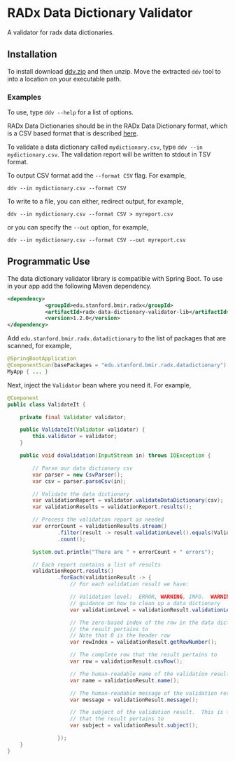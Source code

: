 # RADx Data Dictionary Validator

A validator for radx data dictionaries.

## Installation 

To install download [ddv.zip](https://github.com/bmir-radx/radx-data-dictionary-validator/releases/download/v1.3.4/ddv.zip) and then unzip.  Move the extracted `ddv` tool to into a location on your executable path.  

### Examples

To use, type `ddv --help` for a list of options.

RADx Data Dictionaries should be in the RADx Data Dictionary format, which is a CSV based format that is described [here](https://github.com/bmir-radx/radx-data-dictionary-specification/blob/main/radx-data-dictionary-specification.md).  

To validate a data dictionary called `mydictionary.csv`, type `ddv --in mydictionary.csv`.  The validation report will be written to stdout in TSV format.

To output CSV format add the `--format CSV` flag.  For example,

`ddv --in mydictionary.csv --format CSV`

To write to a file, you can either, redirect output, for example,

`ddv --in mydictionary.csv --format CSV > myreport.csv`

or you can specify the `--out` option, for example,

`ddv --in mydictionary.csv --format CSV --out myreport.csv`

## Programmatic Use

The data dictionary validator library is compatible with Spring Boot. To use in your app add the following Maven dependency.

```xml
<dependency>
            <groupId>edu.stanford.bmir.radx</groupId>
            <artifactId>radx-data-dictionary-validator-lib</artifactId>
            <version>1.2.0</version>
</dependency>
```

Add `edu.stanford.bmir.radx.datadictionary` to the list of packages that are scanned, for example,

```java
@SpringBootApplication
@ComponentScan(basePackages = "edu.stanford.bmir.radx.datadictionary")
MyApp { ... }
```

Next, inject the `Validator` bean where you need it.  For example,

```java
@Component
public class ValidateIt {

    private final Validator validator;

    public ValidateIt(Validator validator) {
        this.validator = validator;
    }

    public void doValidation(InputStream in) throws IOException {

        // Parse our data dictionary csv
        var parser = new CsvParser();
        var csv = parser.parseCsv(in);

        // Validate the data dictionary
        var validationReport = validator.validateDataDictionary(csv);
        var validationResults = validationReport.results();

        // Process the validation report as needed
        var errorCount = validationResults.stream()
                .filter(result -> result.validationLevel().equals(ValidationLevel.ERROR))
                .count();

        System.out.println("There are " + errorCount + " errors");

        // Each report contains a list of results
        validationReport.results()
                .forEach(validationResult -> {
                    // For each validation result we have:

                    // Validation level:  ERROR, WARNING, INFO.  WARNING and INFO provide
                    // guidance on how to clean up a data dictionary
                    var validationLevel = validationResult.validationLevel();

                    // The zero-based index of the row in the data dictionary CSV that
                    // the result pertains to
                    // Note that 0 is the header row
                    var rowIndex = validationResult.getRowNumber();

                    // The complete row that the result pertains to
                    var row = validationResult.csvRow();

                    // The human-readable name of the validation result
                    var name = validationResult.name();

                    // The human-readable message of the validation result
                    var message = validationResult.message();

                    // The subject of the validation result.  This is the string (cell value)
                    // that the result pertains to
                    var subject = validationResult.subject();

                });
    }
}
```

